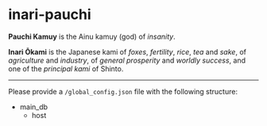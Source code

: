 # inari-pauchi
**Pauchi Kamuy** is the Ainu kamuy (god) of *insanity*.

**Inari Ōkami** is the Japanese kami of *foxes*, *fertility*, *rice*, *tea* and *sake*, of *agriculture* and *industry*, of *general prosperity* and *worldly success*, and one of the *principal kami* of Shinto.

-----------------------------

Please provide a ```/global_config.json``` file with the following structure:
- main_db
  - host
